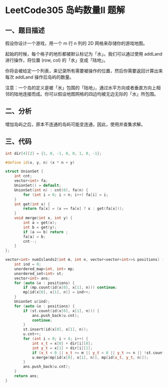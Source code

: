 # LeetCode305 岛屿数量II 题解

## 一、题目描述

假设你设计一个游戏，用一个 m 行 n 列的 2D 网格来存储你的游戏地图。

起始的时候，每个格子的地形都被默认标记为「水」。我们可以通过使用 addLand 进行操作，将位置 (row, col) 的「水」变成「陆地」。

你将会被给定一个列表，来记录所有需要被操作的位置，然后你需要返回计算出来 每次 addLand 操作后岛屿的数量。

注意：一个岛的定义是被「水」包围的「陆地」，通过水平方向或者垂直方向上相邻的陆地连接而成。你可以假设地图网格的四边均被无边无际的「水」所包围。



## 二、分析

增加岛屿之后，原本不连通的岛屿可能变连通，因此，使用并查集求解。



## 三、代码

```c++
int dir[4][2] = {1, 0, -1, 0, 0, 1, 0, -1};

#define id(x, y, n) (x * n + y)

struct UnionSet {
    int cnt;
    vector<int> fa;
    UnionSet() = default;
    UnionSet(int n) : cnt(0), fa(n) {
        for (int i = 0; i < n; i++) fa[i] = i;
    }
    int get(int x) {
        return fa[x] = (x == fa[x] ? x : get(fa[x]));
    }
    void merge(int x, int y) {
        int a = get(x);
        int b = get(y);
        if (a == b) return ;
        fa[a] = b;
        cnt--;
    }
};

vector<int> numIslands2(int m, int n, vector<vector<int>>& positions) {
    int ind = 0;
    unordered_map<int, int> mp;
    unordered_set<int> st;
    vector<int> ans;
    for (auto &x : positions) {
        if (mp.count(id(x[0], x[1], n))) continue;
        mp[id(x[0], x[1], n)] = ind++;
    }
    UnionSet u(ind);
    for (auto &x : positions) {
        if (st.count(id(x[0], x[1], n))) {
            ans.push_back(u.cnt);
            continue;
        }
        st.insert(id(x[0], x[1], n));
        u.cnt++;
        for (int i = 0; i < 4; i++) {
            int x_t = x[0] + dir[i][0];
            int y_t = x[1] + dir[i][1];
            if (x_t < 0 || x_t >= m || y_t < 0 || y_t >= n || !st.count(id(x_t, y_t, n))) continue;
            u.merge(mp[id(x[0], x[1], n)], mp[id(x_t, y_t, n)]);
        }
        ans.push_back(u.cnt);
    }
    return ans;
}
```

